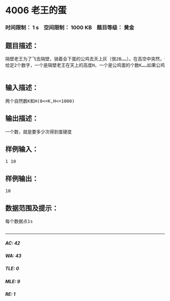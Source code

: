 # 4006 老王的蛋   
### 时间限制： 1 s&nbsp;&nbsp;&nbsp;&nbsp;空间限制： 1000 KB&nbsp;&nbsp;&nbsp;&nbsp;题目等级： 黄金  
## 题目描述：  

<pre>
隔壁老王为了飞去隔壁，骑着会下蛋的公鸡去天上灰（很2B……）。在高空中突然，他发现他的公鸡下蛋了（可以吃么~），然后蛋掉到地上，碎掉了（好可惜，没有蛋吃了……）隔壁老王很生气，他想知道公鸡蛋的硬度，于是开始做实验，想知道在多高的空中飞行，公鸡下蛋落地，蛋不会碎掉……隔壁老王花了很大功夫，骑着公鸡飞在不同的高度，往下丢公鸡的蛋（都是平时生的，圣诞老人好残忍）……———————————以上内容根本题没有任何关系,下面开始正文———————————  
给定2个数字，一个是隔壁老王在天上的高度H，一个是公鸡蛋的个数K……如果公鸡蛋的硬度是N，那么当公鸡蛋从N层楼及以下楼层落下时是不会碎的(因为结实)，但是第N+1层楼和以上的楼层掉落就摔坏了（当然，公鸡蛋的数量就少了一个）如果公鸡蛋没有摔坏掉，那还可以继续使用。（如果只有一个蛋的话，那么可以从第一层慢慢实验……）例如：从第一层一层一层的实验，如果公鸡蛋从1楼掉下就坏了，N=1；如果公鸡蛋从第E楼摔坏了，N=E。这里假设所有的公鸡蛋都具有相同的硬度。给定公鸡蛋个数 K 和楼层高度 H，（H,K<=1000）,已知蛋的硬度不超过 H+1，求最坏情况下，用最牛 B 的方法，确定 N 所需的最少实验次数。例如，如果只有一个蛋，唯一的方法就是把它先从 1 楼扔下去，再从 2 楼……直到蛋碎掉，这样需要扔 H 次才能确定蛋的硬度。然而如果蛋的个数大于 1，显然有更好的方法……  

</pre>
  
  
## 输入描述：  

<pre>
两个自然数K和H(0<=K,H<=1000)
</pre>
  
  
## 输出描述：  

<pre>
一个数，就是要多少次得到蛋硬度
</pre>
  
  
## 样例输入：  

<pre>
1 10
</pre>
  
  
## 样例输出：  

<pre>
10
</pre>
  
  
## 数据范围及提示：  

<pre>
每个数据点1s  

</pre>
  
  
***  

##### AC: 42  
##### WA: 43  
##### TLE: 0  
##### MLE: 9  
##### RE: 1  

